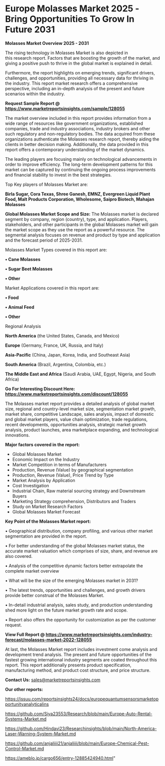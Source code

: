  # Europe Molasses Market 2025 -Bring Opportunities To Grow In Future 2031

<Strong> Molasses Market Overview 2025 - 2031</strong>

The rising technology in Molasses Market is also depicted in this research report. Factors that are boosting the growth of the market, and giving a positive push to thrive in the global market is explained in detail.

Furthermore, the report highlights on emerging trends, significant drivers, challenges, and opportunities, providing all necessary data for thriving in the industry. This report market research offers a comprehensive perspective, including an in-depth analysis of the present and future scenarios within the industry.

<strong>Request Sample Report @ <a href=https://www.marketreportsinsights.com/sample/128055>https://www.marketreportsinsights.com/sample/128055</a></strong>

The market overview included in this report provides information from a wide range of resources like government organizations, established companies, trade and industry associations, industry brokers and other such regulatory and non-regulatory bodies. The data acquired from these organizations authenticate the Molasses research report, thereby aiding the clients in better decision making. Additionally, the data provided in this report offers a contemporary understanding of the market dynamics.

The leading players are focusing mainly on technological advancements in order to improve efficiency. The long-term development patterns for this market can be captured by continuing the ongoing process improvements and financial stability to invest in the best strategies.

Top Key players of Molasses Market are:

<strong>Birla Sugar, Cora Texas, Shree Ganesh, EMNZ, Evergreen Liquid Plant Food, Malt Products Corporation, Wholesome, Saipro Biotech, Mahajan Molasses</strong>

<strong><b>Global Molasses Market Scope and Size:</b></strong>
The Molasses market is declared segment by company, region (country), type, and application. Players, stakeholders, and other participants in the global Molasses market will gain the market scope as they use the report as a powerful resource. The segmental analysis focuses on revenue and product by type and application and the forecast period of 2025-2031.

Molasses Market Types covered in this report are:

<strong>• Cane Molasses

• Sugar Beet Molasses

• Other</strong>

Market Applications covered in this report are:

<strong>• Food

• Animal Feed

• Other</strong> 

Regional Analysis

<strong>North America</strong> (the United States, Canada, and Mexico)

<strong>Europe</strong> (Germany, France, UK, Russia, and Italy)

<strong>Asia-Pacific</strong> (China, Japan, Korea, India, and Southeast Asia)

<strong>South America</strong> (Brazil, Argentina, Colombia, etc.)

<strong>The Middle East and Africa</strong> (Saudi Arabia, UAE, Egypt, Nigeria, and South Africa)

<strong>Go For Interesting Discount Here: <a href=https://www.marketreportsinsights.com/discount/128055>https://www.marketreportsinsights.com/discount/128055</a></strong>

The Molasses market report provides a detailed analysis of global market size, regional and country-level market size, segmentation market growth, market share, competitive Landscape, sales analysis, impact of domestic and global market players, value chain optimization, trade regulations, recent developments, opportunities analysis, strategic market growth analysis, product launches, area marketplace expanding, and technological innovations.

<strong><b>Major factors covered in the report:</b></strong>
<ul>
  <li>Global Molasses Market </li>
  <li>Economic Impact on the Industry</li>
  <li>Market Competition in terms of Manufacturers</li>
  <li>Production, Revenue (Value) by geographical segmentation</li>
  <li>Production, Revenue (Value), Price Trend by Type</li>
  <li>Market Analysis by Application</li>
  <li>Cost Investigation</li>
  <li>Industrial Chain, Raw material sourcing strategy and Downstream Buyers</li>
  <li>Marketing Strategy comprehension, Distributors and Traders</li>
  <li>Study on Market Research Factors</li>
  <li>Global Molasses Market Forecast</li>
</ul>

<strong><b>Key Point of the Molasses Market report:</b></strong>

• Geographical distribution, company profiling, and various other market segmentation are provided in the report.

• For better understanding of the global Molasses market status, the accurate market valuation which comprises of size, share, and revenue are also covered.

• Analysis of the competitive dynamic factors better extrapolate the complete market overview

• What will be the size of the emerging Molasses market in 2031?

• The latest trends, opportunities and challenges, and growth drivers provide better construal of the Molasses Market.

• In-detail industrial analysis, sales study, and production understanding shed more light on the future market growth rate and scope.

• Report also offers the opportunity for customization as per the customer request.

<strong><b>View Full Report @ <a href=https://www.marketreportsinsights.com/industry-forecast/molasses-market-2022-128055>https://www.marketreportsinsights.com/industry-forecast/molasses-market-2022-128055</a></b></strong>


At last, the Molasses Market report includes investment come analysis and development trend analysis. The present and future opportunities of the fastest growing international industry segments are coated throughout this report. This report additionally presents product specification, manufacturing method, and product cost structure, and price structure.

<strong>Contact Us:</strong>
sales@marketreportsinsights.com

<strong>Our other reports:</strong>

<a href=https://issuu.com/reportsinsights24/docs/europequantumsensorsmarketopportunityanalyticalins>https://issuu.com/reportsinsights24/docs/europequantumsensorsmarketopportunityanalyticalins</a>

<a href=https://github.com/Siya23553/Research/blob/main/Europe-Auto-Rental-Systems-Market.md>https://github.com/Siya23553/Research/blob/main/Europe-Auto-Rental-Systems-Market.md</a>

<a href=https://github.com/Hindavi23/Researchinsights/blob/main/North-America-Laser-Warning-System-Market.md>https://github.com/Hindavi23/Researchinsights/blob/main/North-America-Laser-Warning-System-Market.md</a>

<a href=https://github.com/anjaliiii21/anjaliiii/blob/main/Europe-Chemical-Pest-Control-Market.md>https://github.com/anjaliiii21/anjaliiii/blob/main/Europe-Chemical-Pest-Control-Market.md</a>

<a href=https://ameblo.jp/cargo656/entry-12885424940.html>https://ameblo.jp/cargo656/entry-12885424940.html</a>"
